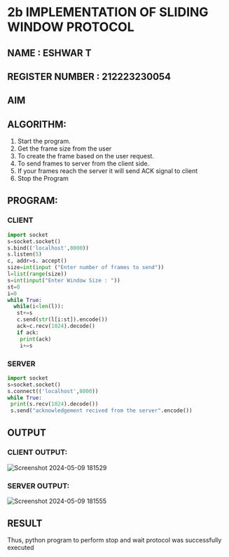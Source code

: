 # 2b IMPLEMENTATION OF SLIDING WINDOW PROTOCOL
## NAME : ESHWAR T
## REGISTER NUMBER : 212223230054
## AIM
## ALGORITHM:
1. Start the program.
2. Get the frame size from the user
3. To create the frame based on the user request.
4. To send frames to server from the client side.
5. If your frames reach the server it will send ACK signal to client
6. Stop the Program
## PROGRAM:
### CLIENT
```py
import socket
s=socket.socket()
s.bind(('localhost',8000))
s.listen(5)
c, addr=s. accept()
size=int(input ("Enter number of frames to send"))
l=list(range(size))
s=int(input("Enter Window Size : "))
st=0
i=0
while True:
  while(i<len(l)):
   st+=s
   c.send(str(l[i:st]).encode())
   ack=c.recv(1024).decode()
   if ack:
    print(ack)
    i+=s

```
### SERVER
```py
import socket
s=socket.socket()
s.connect(('localhost',8000))
while True:
 print(s.recv(1024).decode())
 s.send("acknowledgement recived from the server".encode())

```
## OUTPUT
### CLIENT OUTPUT:
![Screenshot 2024-05-09 181529](https://github.com/DHOESH123/2b_SLIDING_WINDOW_PROTOCOL/assets/150319589/3811f8e7-fde4-491e-9132-0b073f9151bb)



### SERVER OUTPUT:
![Screenshot 2024-05-09 181555](https://github.com/DHOESH123/2b_SLIDING_WINDOW_PROTOCOL/assets/150319589/b0ba0759-20dc-4864-8406-c1a7e50d3e59)


## RESULT
Thus, python program to perform stop and wait protocol was successfully executed
